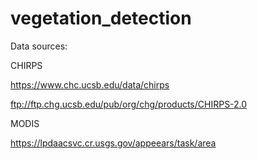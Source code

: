 # vegetation_detection
Data sources:

CHIRPS

https://www.chc.ucsb.edu/data/chirps

ftp://ftp.chg.ucsb.edu/pub/org/chg/products/CHIRPS-2.0


MODIS

https://lpdaacsvc.cr.usgs.gov/appeears/task/area
